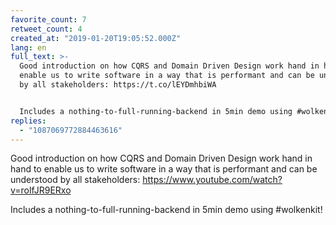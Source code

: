 ```yaml
---
favorite_count: 7
retweet_count: 4
created_at: "2019-01-20T19:05:52.000Z"
lang: en
full_text: >-
  Good introduction on how CQRS and Domain Driven Design work hand in hand to
  enable us to write software in a way that is performant and can be understood
  by all stakeholders: https://t.co/lEYDmhbiWA


  Includes a nothing-to-full-running-backend in 5min demo using #wolkenkit!
replies:
  - "1087069772884463616"
---
```


Good introduction on how CQRS and Domain Driven Design work hand in hand to
enable us to write software in a way that is performant and can be understood by
all stakeholders: <https://www.youtube.com/watch?v=rolfJR9ERxo>

Includes a nothing-to-full-running-backend in 5min demo using #wolkenkit!
